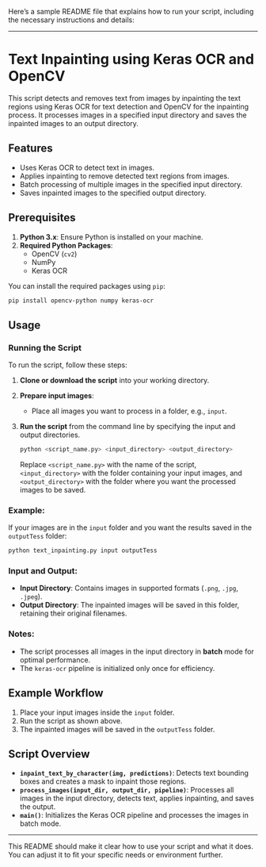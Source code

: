 Here’s a sample README file that explains how to run your script, including the necessary instructions and details:

---

# Text Inpainting using Keras OCR and OpenCV

This script detects and removes text from images by inpainting the text regions using Keras OCR for text detection and OpenCV for the inpainting process. It processes images in a specified input directory and saves the inpainted images to an output directory.

## Features

- Uses Keras OCR to detect text in images.
- Applies inpainting to remove detected text regions from images.
- Batch processing of multiple images in the specified input directory.
- Saves inpainted images to the specified output directory.

## Prerequisites

1. **Python 3.x**: Ensure Python is installed on your machine.
2. **Required Python Packages**:
   - OpenCV (`cv2`)
   - NumPy
   - Keras OCR

You can install the required packages using `pip`:

```bash
pip install opencv-python numpy keras-ocr
```

## Usage

### Running the Script

To run the script, follow these steps:

1. **Clone or download the script** into your working directory.

2. **Prepare input images**:
   - Place all images you want to process in a folder, e.g., `input`.

3. **Run the script** from the command line by specifying the input and output directories.

   ```bash
   python <script_name.py> <input_directory> <output_directory>
   ```

   Replace `<script_name.py>` with the name of the script, `<input_directory>` with the folder containing your input images, and `<output_directory>` with the folder where you want the processed images to be saved.

### Example:

If your images are in the `input` folder and you want the results saved in the `outputTess` folder:

```bash
python text_inpainting.py input outputTess
```

### Input and Output:

- **Input Directory**: Contains images in supported formats (`.png`, `.jpg`, `.jpeg`).
- **Output Directory**: The inpainted images will be saved in this folder, retaining their original filenames.

### Notes:

- The script processes all images in the input directory in **batch** mode for optimal performance.
- The `keras-ocr` pipeline is initialized only once for efficiency.

## Example Workflow

1. Place your input images inside the `input` folder.
2. Run the script as shown above.
3. The inpainted images will be saved in the `outputTess` folder.

## Script Overview

- **`inpaint_text_by_character(img, predictions)`**: Detects text bounding boxes and creates a mask to inpaint those regions.
- **`process_images(input_dir, output_dir, pipeline)`**: Processes all images in the input directory, detects text, applies inpainting, and saves the output.
- **`main()`**: Initializes the Keras OCR pipeline and processes the images in batch mode.

---

This README should make it clear how to use your script and what it does. You can adjust it to fit your specific needs or environment further.
